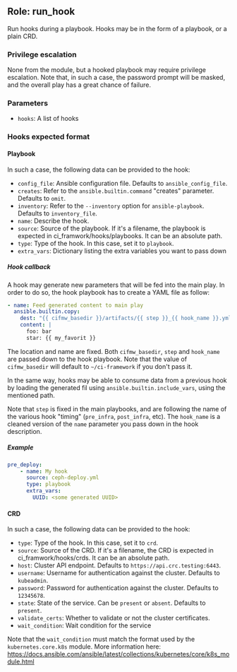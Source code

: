 ## Role: run_hook
Run hooks during a playbook. Hooks may be in the form of a playbook, or a
plain CRD.

### Privilege escalation
None from the module, but a hooked playbook may require privilege escalation.
Note that, in such a case, the password prompt will be masked, and the overall
play has a great chance of failure.

### Parameters
* `hooks`: A list of hooks

### Hooks expected format
#### Playbook
In such a case, the following data can be provided to the hook:
* `config_file`: Ansible configuration file. Defaults to `ansible_config_file`.
* `creates`: Refer to the `ansible.builtin.command` "creates" parameter. Defaults to `omit`.
* `inventory`: Refer to the `--inventory` option for `ansible-playbook`. Defaults to `inventory_file`.
* `name`: Describe the hook.
* `source`: Source of the playbook. If it's a filename, the playbook is expected in ci_framwork/hooks/playbooks. It can be an absolute path.
* `type`: Type of the hook. In this case, set it to `playbook`.
* `extra_vars`: Dictionary listing the extra variables you want to pass down

##### Hook callback
A hook may generate new parameters that will be fed into the main play. In order
to do so, the hook playbook has to create a YAML file as follow:
```YAML
- name: Feed generated content to main play
  ansible.builtin.copy:
    dest: "{{ cifmw_basedir }}/artifacts/{{ step }}_{{ hook_name }}.yml"
    content: |
      foo: bar
      star: {{ my_favorit }}
```
The location and name are fixed. Both `cifmw_basedir`, `step` and `hook_name` are passed
down to the hook playbook. Note that the value of `cifmw_basedir` will default
to `~/ci-framework` if you don't pass it.

In the same way, hooks may be able to consume data from a previous hook by loading
the generated fil using `ansible.builtin.include_vars`, using the mentioned path.

Note that `step` is fixed in the main playbooks, and are following the name of
the various hook "timing" (`pre_infra`, `post_infra`, etc). The `hook_name` is
a cleaned version of the `name` parameter you pass down in the hook description.

##### Example
```YAML
pre_deploy:
    - name: My hook
      source: ceph-deploy.yml
      type: playbook
      extra_vars:
        UUID: <some generated UUID>
```


#### CRD
In such a case, the following data can be provided to the hook:
* `type`: Type of the hook. In this case, set it to `crd`.
* `source`: Source of the CRD. If it's a filename, the CRD is expected in ci_framwork/hooks/crds. It can be an absolute path.
* `host`: Cluster API endpoint. Defaults to `https://api.crc.testing:6443`.
* `username`: Username for authentication against the cluster. Defaults to `kubeadmin`.
* `password`: Password for authentication against the cluster. Defaults to `12345678`.
* `state`: State of the service. Can be `present` or `absent`. Defaults to `present`.
* `validate_certs`: Whether to validate or not the cluster certificates.
* `wait_condition`: Wait condition for the service

Note that the `wait_condition` must match the format used by the
`kubernetes.core.k8s` module. More information here:
https://docs.ansible.com/ansible/latest/collections/kubernetes/core/k8s_module.html
